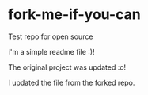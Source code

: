# fork-me-if-you-can
Test repo for open source

I'm a simple readme file :)!

The original project was updated :o!

I updated the file from the forked repo.
